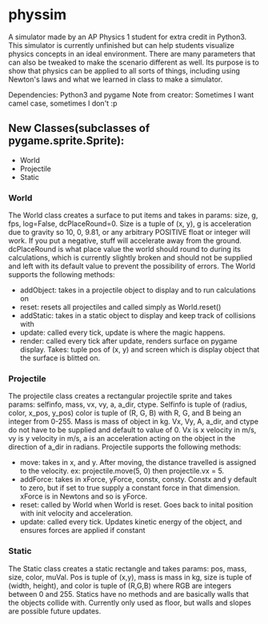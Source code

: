 # physsim
A simulator made by an AP Physics 1 student for extra credit in Python3. This simulator is currently unfinished but can help students visualize physics concepts in an ideal environment. There are many parameters that can also be tweaked to make the scenario different as well. Its purpose is to show that physics can be applied to all sorts of things, including using Newton's laws and what we learned in class to make a simulator. 

Dependencies: Python3 and pygame 
Note from creator: Sometimes I want camel case, sometimes I don't  :p

## New Classes(subclasses of pygame.sprite.Sprite):
 - World
 - Projectile
 - Static
 
 
### World
The World class creates a surface to put items and takes in params: size, g, fps, log=False, dcPlaceRound=0.
Size is a tuple of (x, y), g is acceleration due to gravity so 10, 0, 9.81, or any arbitrary POSITIVE float or integer will work. If you put a negative, stuff will accelerate away from the ground. dcPlaceRound is what place value the world should round to during its calculations, which is currently slightly broken and should not be supplied and left with its default value to prevent the possibility of errors. The World supports the following methods:
 - addObject: takes in a projectile object to display and to run calculations on
 - reset: resets all projectiles and called simply as World.reset()
 - addStatic: takes in a static object to display and keep track of collisions with
 - update: called every tick, update is where the magic happens.
 - render: called every tick after update, renders surface on pygame display. Takes: tuple pos of (x, y) and screen which is display object that the surface is blitted on. 

### Projectile
The projectile class creates a rectangular projectile sprite and takes params: selfinfo, mass, vx, vy, a, a_dir, ctype. Selfinfo is tuple of (radius, color, x_pos, y_pos) color is tuple of (R, G, B) with R, G, and B being an integer from 0-255. Mass is mass of object in kg. Vx, Vy, A, a_dir, and ctype do not have to be supplied and default to value of 0. Vx is x velocity in m/s, vy is y velocity in m/s, a is an acceleration acting on the object in the direction of a_dir in radians. Projectile supports the following methods:
 - move: takes in x, and y. After moving, the distance travelled is assigned to the velocity. ex: projectile.move(5, 0) then projectile.vx = 5.
 - addForce: takes in xForce, yForce, constx, consty. Constx and y default to zero, but if set to true supply a constant force in that dimension. xForce is in Newtons and so is yForce.
 - reset: called by World when World is reset. Goes back to inital position with init velocity and acceleration.
 - update: called every tick. Updates kinetic energy of the object, and ensures forces are applied if constant
 

### Static
The Static class creates a static rectangle and takes params: pos, mass, size, color, muVal. Pos is tuple of (x,y), mass is mass in kg, size is tuple of (width, height), and color is tuple of (R,G,B) where RGB are integers between 0 and 255. Statics have no methods and are basically walls that the objects collide with. Currently only used as floor, but walls and slopes are possible future updates.

